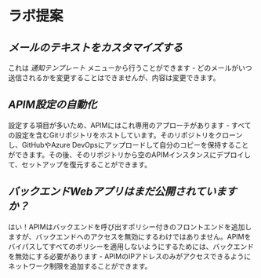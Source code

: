 # ラボ提案

## _メールのテキストをカスタマイズする_

これは _通知テンプレート_ メニューから行うことができます - どのメールがいつ送信されるかを変更することはできませんが、内容は変更できます。

## _APIM設定の自動化_

設定する項目が多いため、APIMにはこれ専用のアプローチがあります - すべての設定を含むGitリポジトリをホストしています。そのリポジトリをクローンし、GitHubやAzure DevOpsにアップロードして自分のコピーを保持することができます。その後、そのリポジトリから空のAPIMインスタンスにデプロイして、セットアップを復元することができます。

## _バックエンドWebアプリはまだ公開されていますか？_

はい！APIMはバックエンドを呼び出すポリシー付きのフロントエンドを追加しますが、バックエンドへのアクセスを無効にするわけではありません。APIMをバイパスしてすべてのポリシーを適用しないようにするためには、バックエンドを無効にする必要があります - APIMのIPアドレスのみがアクセスできるようにネットワーク制限を追加することができます。
